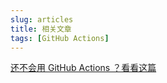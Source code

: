 ```yaml
---
slug: articles
title: 相关文章
tags: [GitHub Actions]
---
```


[还不会用 GitHub Actions ？看看这篇](https://mp.weixin.qq.com/s/ditizRaGU3NPSFh5NCEw5A)
